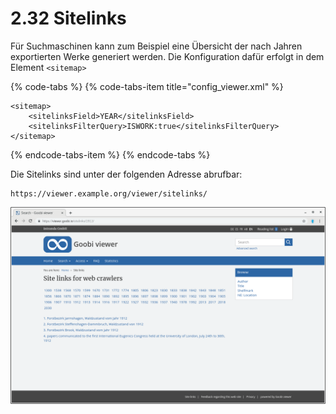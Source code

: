 # 2.32 Sitelinks

Für Suchmaschinen kann zum Beispiel eine Übersicht der nach Jahren exportierten Werke generiert werden. Die Konfiguration dafür erfolgt in dem Element `<sitemap>`

{% code-tabs %}
{% code-tabs-item title="config\_viewer.xml" %}
```markup
<sitemap>
    <sitelinksField>YEAR</sitelinksField>
    <sitelinksFilterQuery>ISWORK:true</sitelinksFilterQuery>
</sitemap>
```
{% endcode-tabs-item %}
{% endcode-tabs %}

Die Sitelinks sind unter der folgenden Adresse abrufbar:

```text
https://viewer.example.org/viewer/sitelinks/
```

![Der Link zu der Site links Seite ist in der Regel im Footer vorhanden](../.gitbook/assets/2.32.png)

